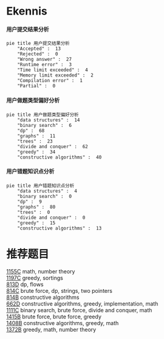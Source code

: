 # Ekennis

<!-- tabs:start -->



#### **用户提交结果分析**

```mermaid
pie title 用户提交结果分析
    "Accepted" :  13
    "Rejected" :  0
    "Wrong answer" :  27
    "Runtime error" :  3
    "Time limit exceeded" :  4
    "Memory limit exceeded" :  2
    "Compilation error" :  1
    "Partial" :  0
```

#### **用户做题类型偏好分析**

```mermaid
pie title 用户做题类型偏好分析
    "data structures" :  14
    "binary search" :  6
    "dp" :  68
    "graphs" :  11
    "trees" :  23
    "divide and conquer" :  62
    "greedy" :  34
    "constructive algorithms" :  40
```
#### **用户错题知识点分析**

```mermaid
pie title 用户错题知识点分析
    "data structures" :  4
    "binary search" :  0
    "dp" :  9
    "graphs" :  80
    "trees" :  0
    "divide and conquer" :  0
    "greedy" :  15
    "constructive algorithms" :  13
```



<!-- tabs:end -->
# 推荐题目
[1155C](https://codeforces.com/contest/1155/problem/C)		math,
                        number theory		  
[1197C](https://codeforces.com/contest/1197/problem/C)		greedy,
                        sortings		  
[813D](https://codeforces.com/contest/813/problem/D)		dp,
                        flows		  
[814C](https://codeforces.com/contest/814/problem/C)		brute force,
                        dp,
                        strings,
                        two pointers		  
[814B](https://codeforces.com/contest/814/problem/B)		constructive algorithms		  
[662D](https://codeforces.com/contest/662/problem/D)		constructive algorithms,
                        greedy,
                        implementation,
                        math		  
[1111C](https://codeforces.com/contest/1111/problem/C)		binary search,
                        brute force,
                        divide and conquer,
                        math		  
[1415B](https://codeforces.com/contest/1415/problem/B)		brute force,
                        brute force,
                        greedy		  
[1408B](https://codeforces.com/contest/1408/problem/B)		constructive algorithms,
                        greedy,
                        math		  
[1372B](https://codeforces.com/contest/1372/problem/B)		greedy,
                        math,
                        number theory		  

